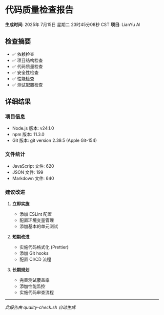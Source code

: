# 代码质量检查报告

**生成时间**: 2025年 7月15日 星期二 23时45分08秒 CST
**项目**: LianYu AI

## 检查摘要

- ✅ 依赖检查
- ✅ 项目结构检查
- ✅ 代码质量检查
- ✅ 安全性检查
- ✅ 性能检查
- ✅ 测试配置检查

## 详细结果

### 项目信息
- Node.js 版本: v24.1.0
- npm 版本: 11.3.0
- Git 版本: git version 2.39.5 (Apple Git-154)

### 文件统计
- JavaScript 文件:      620
- JSON 文件:      199
- Markdown 文件:      640

### 建议改进

1. **立即实施**
   - 添加 ESLint 配置
   - 配置环境变量管理
   - 添加基本的单元测试

2. **短期改进**
   - 实施代码格式化 (Prettier)
   - 添加 Git hooks
   - 配置 CI/CD 流程

3. **长期规划**
   - 完善测试覆盖率
   - 添加性能监控
   - 实施代码审查流程

---
*此报告由 quality-check.sh 自动生成*
